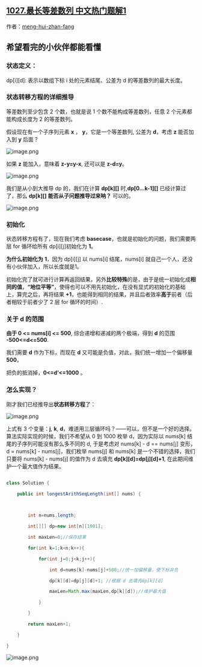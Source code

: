 ## [1027.最长等差数列 中文热门题解1](https://leetcode.cn/problems/longest-arithmetic-subsequence/solutions/100000/zui-chang-deng-chai-shu-lie-by-zai-jian-u21ci)

作者：[meng-hui-zhan-fang](https://leetcode.cn/u/meng-hui-zhan-fang)
##  希望看完的小伙伴都能看懂


### 状态定义：
dp[i][d]: 表示以数组下标 i 处的元素结尾、公差为 d 的等差数列的最大长度。


### 状态转移方程的详细推导

等差数列至少包含 2 个数，也就是说 1 个数不能构成等差数列，任意 2 个元素都能构成长度为 2 的等差数列。



假设现在有一个子序列元素 **x** ， **y**，它是一个等差数列, 公差为 **d**，考虑 **z** 能否加入到 **y** 后面？


![image.png](https://pic.leetcode-cn.com/1652095118-rLMGAW-image.png)



如果 **z** 能加入，意味着 **z-y=y-x**, 还可以是 **z-d=y**。


![image.png](https://pic.leetcode-cn.com/1652095132-yuTxIP-image.png)



我们是从小到大推导 dp 的，我们在计算 **dp[k][]** 时,**dp[0…k-1][]** 已经计算过了，那么 **dp[k][]** **能否从子问题推导过来呐？** 可以的。

![image.png](https://pic.leetcode-cn.com/1652095171-tyOIRx-image.png)


### 初始化

状态转移方程有了，现在我们考虑 **basecase**，也就是初始化的问题，我们需要两层 for 循环给所有 dp[i][j]初始化为 **1**。



**为什么初始化为** **1**，因为 dp[i][j] 以 nums[i] 结尾，nums[i] 就自己一个人，还没有小伙伴加入，所以长度就是1。



初始化完了就可进行计算再返回结果，另外**比较特殊**的是，由于是统一初始化成**相同的值**，**“地位平等”**，使得也可以不用先初始化，在没有显式的初始化的基础上，算完之后，再将结果 **+1**，也能得到相同的结果，并且后者效率**高于**前者（后者相较于前者少了 2 层 for 循环的时间）.



### 关于 d 的范围


**由于 0 <= nums[i] <= 500**, 综合递增和递减的两个极端，得到 **d** 的范围 **-500<=d<=500**.
我们需要 **d** 作为下标，而现在 **d** 又可能是负值，对此，我们统一增加一个偏移量 **500**，
把负的抵消掉，**0<=d’<=1000** 。

### 怎么实现？

刚才我们已经推导出**状态转移方程**了：

![image.png](https://pic.leetcode-cn.com/1652095252-UcTbiZ-image.png)



上式有 3 个变量：**j**, **k**, **d**，难道用三层循环吗？——可以，但不是一个好的选择。算法实际实现的时候，我们不希望从 0 到 1000 枚举 d，因为实际以 nums[k] 结尾的子序列可能没有那么多不同的 d, 于是考虑对 nums[k] - d == nums[j] 变形，d = nums[k] - nums[j]，我们枚举 nums[j] 和 nums[k] 是一个不错的选择，我们只要将 nums[k] - nums[j] 的值作为 d 去填充 **dp[k][d]=dp[j][d]+1**, 在此期间维护一个最大值作为结果。



```Java []
class Solution {
    public int longestArithSeqLength(int[] nums) {
  
        int n=nums.length;
        int[][] dp=new int[n][1001];
        int maxLen=0;//保存结果
        for(int k=1;k<n;k++){
            for(int j=0;j<k;j++){
                int d=nums[k]-nums[j]+500;//统一加偏移量，使下标非负
                dp[k][d]=dp[j][d]+1; //根据 d 去填充dp[k][d]
                maxLen=Math.max(maxLen,dp[k][d]);//维护最大值
            }
        }
        return maxLen+1;
    }
}
```

![image.png](https://pic.leetcode-cn.com/1652097533-oROzDW-image.png)
















